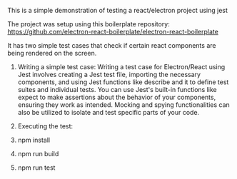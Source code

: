 This is a simple demonstration of testing a react/electron project using jest

The project was setup using this boilerplate repository: https://github.com/electron-react-boilerplate/electron-react-boilerplate

It has two simple test cases that check if certain react components are being rendered on the screen.

1. Writing a simple test case:
 Writing a test case for Electron/React using Jest involves creating a Jest test file, importing the necessary components, and using Jest functions like describe and it to define test suites and individual tests. You can use Jest's built-in functions like expect to make assertions about the behavior of your components, ensuring they work as intended. Mocking and spying functionalities can also be utilized to isolate and test specific parts of your code.

2. Executing the test:
 1. npm install
 2. npm run build
 3. npm run test